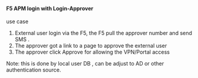 ####  F5 APM login with Login-Approver ####
use case 
1. External user login via the F5, the F5 pull the approver number and send SMS .
2. The approver got a link to a page to approve the external user 
3. The approver click Approve for allowing the VPN/Portal access 

Note: this is done by local user DB , can be adjust to AD or other authentication source.


